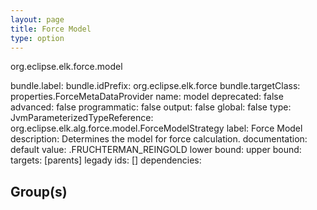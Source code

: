 ```yaml
---
layout: page
title: Force Model
type: option
---
```

org.eclipse.elk.force.model

bundle.label: 
bundle.idPrefix: org.eclipse.elk.force
bundle.targetClass: properties.ForceMetaDataProvider
name: model
deprecated: false
advanced: false
programmatic: false
output: false
global: false
type: JvmParameterizedTypeReference: org.eclipse.elk.alg.force.model.ForceModelStrategy
label: Force Model
description: Determines the model for force calculation.
documentation: 
default value: <XFeatureCallImplCustom>.FRUCHTERMAN_REINGOLD
lower bound: 
upper bound: 
targets: [parents]
legady ids: []
dependencies:

## Group(s)


